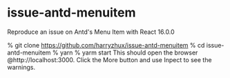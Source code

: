 # issue-antd-menuitem

Reproduce an issue on Antd's Menu Item with React 16.0.0

% git clone https://github.com/harryzhux/issue-antd-menuitem
% cd issue-antd-menuitem
% yarn
% yarm start
This should open the browser @http://localhost:3000.
Click the More button and use Inpect to see the warnings.
